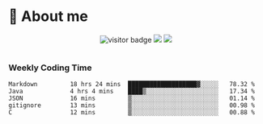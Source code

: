 <!-- ![](https://youpai.roccoshi.top/img/20200804214216.png) -->

# 🧐 About me
 
<p align="center">
<img src="https://visitor-badge.laobi.icu/badge?page_id=Lincest.Lincest&title=hits" alt="visitor badge"/>
<a href="mailto:imroccoshi@gmail.com"><img src="https://img.shields.io/badge/gmail-imroccoshi%40gmail.com-red"></a>
<a href="https://blog.roccoshi.top"><img src="https://img.shields.io/badge/blog-roccoshi-green"></a>
</p>

<div align="center">
  <img src="https://github-readme-stats.vercel.app/api?username=Lincest&show_icons=true&count_private=true&show_owner=true" alt="">
   <!-- <img src="https://github-readme-stats.vercel.app/api/wakatime?username=Moreality&v=2" alt=""/> -->
</div>

### Weekly Coding Time

<!--START_SECTION:waka-->

```text
Markdown         18 hrs 24 mins  ███████████████████▓░░░░░   78.32 %
Java             4 hrs 4 mins    ████▒░░░░░░░░░░░░░░░░░░░░   17.34 %
JSON             16 mins         ▒░░░░░░░░░░░░░░░░░░░░░░░░   01.14 %
gitignore        13 mins         ▒░░░░░░░░░░░░░░░░░░░░░░░░   00.98 %
C                12 mins         ▒░░░░░░░░░░░░░░░░░░░░░░░░   00.88 %
```

<!--END_SECTION:waka-->



